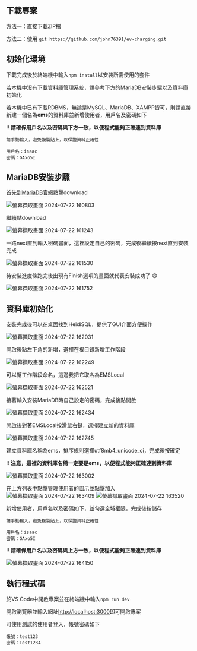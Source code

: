 ## 下載專案
方法一：直接下載ZIP檔

方法二：使用 `git https://github.com/john76391/ev-charging.git`

## 初始化環境
下載完成後於終端機中輸入`npm install`以安裝所需使用的套件

若本機中沒有下載資料庫管理系統，請參考下方的MariaDB安裝步驟以及資料庫初始化

若本機中已有下載RDBMS，無論是MySQL、MariaDB、XAMPP皆可，則請直接新建一個名為**ems**的資料庫並新增使用者，用戶名及密碼如下

:bangbang: **請確保用戶名以及密碼與下方一致，以便程式能夠正確連到資料庫**

```
請手動輸入，避免複製貼上，以保證資料正確性

用戶名：isaac
密碼：GAxo5I
```



## MariaDB安裝步驟
首先到[MariaDB官網](https://mariadb.org/)點擊download

![螢幕擷取畫面 2024-07-22 160803](https://github.com/user-attachments/assets/d0086420-9452-4da3-9159-d8d4921d88e8)

繼續點download

![螢幕擷取畫面 2024-07-22 161243](https://github.com/user-attachments/assets/939a6d06-50ed-48b6-ad34-e080aa9e7de3)

一路next直到輸入密碼畫面，這裡設定自己的密碼，完成後繼續按next直到安裝完成

![螢幕擷取畫面 2024-07-22 161530](https://github.com/user-attachments/assets/09d4067f-0350-4d3e-a418-958b0f1024bc)

待安裝進度條跑完後出現有Finish選項的畫面就代表安裝成功了 :smile:

![螢幕擷取畫面 2024-07-22 161752](https://github.com/user-attachments/assets/a9dbf4bc-be0c-48ab-9430-48a09ced246c)


## 資料庫初始化

安裝完成後可以在桌面找到HeidiSQL，提供了GUI介面方便操作

![螢幕擷取畫面 2024-07-22 162031](https://github.com/user-attachments/assets/f90707f5-8905-45ed-86aa-a40be79d0127)

開啟後點左下角的新增，選擇在根目錄新增工作階段

![螢幕擷取畫面 2024-07-22 162249](https://github.com/user-attachments/assets/8a855698-7d0c-460e-9637-6e58a3666511)

可以幫工作階段命名，這邊我把它取名為EMSLocal

![螢幕擷取畫面 2024-07-22 162521](https://github.com/user-attachments/assets/4d8e7368-9776-4f80-aead-ba037b9d6a44)

接著輸入安裝MariaDB時自己設定的密碼，完成後點開啟

![螢幕擷取畫面 2024-07-22 162434](https://github.com/user-attachments/assets/a422cf04-72f4-491f-8202-3695c9edf581)

開啟後對著EMSLocal按滑鼠右鍵，選擇建立新的資料庫

![螢幕擷取畫面 2024-07-22 162745](https://github.com/user-attachments/assets/57866985-0bcb-4c61-bb51-18333f2b8207)

建立資料庫名稱為ems，排序規則選擇utf8mb4_unicode_ci，完成後按確定

 :bangbang: **注意，這裡的資料庫名稱一定要是ems，以便程式能夠正確連到資料庫**

![螢幕擷取畫面 2024-07-22 163002](https://github.com/user-attachments/assets/54312f1e-6a5b-4dbf-a887-6e2cf8ecc95a)

在上方列表中點擊管理使用者的圖示並點擊加入
![螢幕擷取畫面 2024-07-22 163409](https://github.com/user-attachments/assets/8b21c01c-653e-41cd-9aee-5414970478c1)
![螢幕擷取畫面 2024-07-22 163520](https://github.com/user-attachments/assets/4344ca99-5629-4b08-bde3-cdcc46882301)

新增使用者，用戶名以及密碼如下，並勾選全域權限，完成後按儲存
```
請手動輸入，避免複製貼上，以保證資料正確性

用戶名：isaac
密碼：GAxo5I
```
:bangbang: **請確保用戶名以及密碼與上方一致，以便程式能夠正確連到資料庫**

![螢幕擷取畫面 2024-07-22 164150](https://github.com/user-attachments/assets/0c36b784-cec5-41e8-bed8-dc619f395d80)

## 執行程式碼
於VS Code中開啟專案並在終端機中輸入`npm run dev`

開啟瀏覽器並輸入網址[http://localhost:3000](http://localhost:3000)即可開啟專案

可使用測試的使用者登入，帳號密碼如下

```
帳號：test123
密碼：Test1234
```


